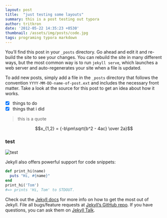 ```yaml
---
layout: post
title:  "just testing some layouts"
summary: this is a post testing out typora
author: tritkron
date: '2012-05-22 14:35:23 +0530'
thumbnail: /assets/img/posts/code.jpg
tags: programing typora markdown
---
```

You’ll find this post in your `_posts` directory. Go ahead and edit it and re-build the site to see your changes. You can rebuild the site in many different ways, but the most common way is to run `jekyll serve`, which launches a web server and auto-regenerates your site when a file is updated.

To add new posts, simply add a file in the `_posts` directory that follows the convention `YYYY-MM-DD-name-of-post.ext` and includes the necessary front matter. Take a look at the source for this post to get an idea about how it works.

 - [x] things to do
 - [x] things that i did

> this is a quote


$$x_{1,2} = {-b\pm\sqrt{b^2 - 4ac} \over 2a}$$


### test


![test](https://thumbs.dreamstime.com/b/tv-test-image-card-rainbow-multi-color-bars-geometric-signals-retro-hardware-s-minimal-pop-art-print-suitable-89603663.jpg)

Jekyll also offers powerful support for code snippets:

```ruby
def print_hi(name)
  puts "Hi, #{name}"
end
print_hi('Tom')
#=> prints 'Hi, Tom' to STDOUT.
```

Check out the [Jekyll docs][jekyll-docs] for more info on how to get the most out of Jekyll. File all bugs/feature requests at [Jekyll’s GitHub repo][jekyll-gh]. If you have questions, you can ask them on [Jekyll Talk][jekyll-talk].

[jekyll-docs]: https://jekyllrb.com/docs/home
[jekyll-gh]:   https://github.com/jekyll/jekyll
[jekyll-talk]: https://talk.jekyllrb.com/
